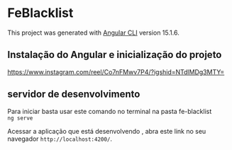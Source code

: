 # FeBlacklist

This project was generated with [Angular CLI](https://github.com/angular/angular-cli) version 15.1.6.


## Instalação do Angular e inicialização do projeto 
https://www.instagram.com/reel/Co7nFMwv7P4/?igshid=NTdlMDg3MTY=

## servidor de desenvolvimento 
Para iniciar basta usar este comando no terminal na pasta fe-blacklist  
`ng serve`

Acessar a aplicação que está desenvolvendo , abra este link no seu navegador 
`http://localhost:4200/`. 

